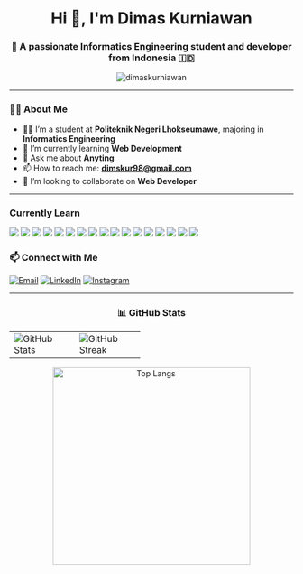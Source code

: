 <h1 align="center">Hi 👋, I'm Dimas Kurniawan</h1>
<h3 align="center">🚀 A passionate Informatics Engineering student and developer from Indonesia 🇮🇩</h3>

<p align="center">
  <img src="https://komarev.com/ghpvc/?username=dimaskurniawan&label=Profile%20views&color=0e75b6&style=flat" alt="dimaskurniawan" />
</p>

---

### 🙋‍♂️ About Me

- 👨‍🎓 I’m a student at **Politeknik Negeri Lhokseumawe**, majoring in **Informatics Engineering**
- 🌱 I’m currently learning **Web Development**
- 💬 Ask me about **Anyting**
- 📫 How to reach me: **dimskur98@gmail.com**
- 💞️ I’m looking to collaborate on **Web Developer**

---

### Currently Learn

<p>
  <img src="https://img.shields.io/badge/Java-ED8B00?style=for-the-badge&logo=java&logoColor=white"/>
  <img src="https://img.shields.io/badge/Python-3670A0?style=for-the-badge&logo=python&logoColor=white"/>
  <img src="https://img.shields.io/badge/PHP-777BB4?style=for-the-badge&logo=php&logoColor=white"/>
  <img src="https://img.shields.io/badge/MySQL-00758F?style=for-the-badge&logo=mysql&logoColor=white"/>
  <img src="https://img.shields.io/badge/PostgreSQL-4169E1?style=for-the-badge&logo=postgresql&logoColor=white"/>
  <img src="https://img.shields.io/badge/Linux-FCC624?style=for-the-badge&logo=linux&logoColor=black"/>
  <img src="https://img.shields.io/badge/Flutter-02569B?style=for-the-badge&logo=flutter&logoColor=white"/>
  <img src="https://img.shields.io/badge/JavaScript-F7DF1E?style=for-the-badge&logo=javascript&logoColor=black"/>
  <img src="https://img.shields.io/badge/OpenCV-5C3EE8?style=for-the-badge&logo=opencv&logoColor=white"/>
  <img src="https://img.shields.io/badge/Laravel-FF2D20?style=for-the-badge&logo=laravel&logoColor=white"/>
  <img src="https://img.shields.io/badge/Docker-2496ED?style=for-the-badge&logo=docker&logoColor=white"/>
  <img src="https://img.shields.io/badge/HTML5-E34F26?style=for-the-badge&logo=html5&logoColor=white"/>
  <img src="https://img.shields.io/badge/CSS3-1572B6?style=for-the-badge&logo=css3&logoColor=white"/>
  <img src="https://img.shields.io/badge/GitHub-181717?style=for-the-badge&logo=github&logoColor=white"/>
  <img src="https://img.shields.io/badge/Bootstrap-7952B3?style=for-the-badge&logo=bootstrap&logoColor=white"/>
  <img src="https://img.shields.io/badge/TailwindCSS-38B2AC?style=for-the-badge&logo=tailwind-css&logoColor=white"/>
  <img src="https://img.shields.io/badge/Figma-F24E1E?style=for-the-badge&logo=figma&logoColor=white"/>
</p>

### 📫 Connect with Me

<p>
  <a href="mailto:dimskur98@email.com"><img alt="Email" src="https://img.shields.io/badge/Gmail-D14836?style=for-the-badge&logo=gmail&logoColor=white"/></a>
  <a href="https://www.linkedin.com/in/dimas-kurniawan-59a60824a/"><img alt="LinkedIn" src="https://img.shields.io/badge/LinkedIn-0077B5?style=for-the-badge&logo=linkedin&logoColor=white"/></a>
  <a href="https://www.instagram.com/dimas_kurniawan20114/"><img alt="Instagram" src="https://img.shields.io/badge/Instagram-E4405F?style=for-the-badge&logo=instagram&logoColor=white"/></a>
</p>

---

<h3 align="center">📊 GitHub Stats</h3>

<table align="center">
  <tr>
    <td>
      <img src="https://github-readme-stats.vercel.app/api?username=Dimas391&show_icons=true&theme=github_dark&count_private=true&hide_border=true&icon_color=2ecc71&title_color=2ecc71&text_color=ffffff" style="max-width: 100px;" alt="GitHub Stats" />
    </td>
    <td>
      <img src="https://github-readme-streak-stats.herokuapp.com?user=Dimas391&theme=github-dark&hide_border=true&ring=2ecc71&fire=2ecc71&currStreakLabel=2ecc71" style="max-width: 100px;" alt="GitHub Streak" />
    </td>
  </tr>
</table>


<p align="center">
  <img src="https://github-readme-stats.vercel.app/api/top-langs/?username=Dimas391&layout=compact&theme=github_dark&hide_border=true&title_color=2ecc71&text_color=ffffff" width="350" alt="Top Langs" />
</p>

